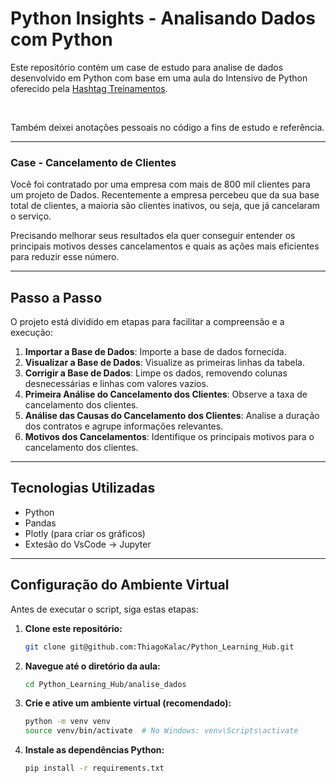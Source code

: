 # Python Insights - Analisando Dados com Python

Este repositório contém um case de estudo para analise de dados desenvolvido em Python com base em uma aula do Intensivo de Python oferecido pela [Hashtag Treinamentos](https://www.hashtagtreinamentos.com/). 

<br>

Também deixei anotações pessoais no código a fins de estudo e referência.

<hr>

### Case - Cancelamento de Clientes

Você foi contratado por uma empresa com mais de 800 mil clientes para um projeto de Dados. Recentemente a empresa percebeu que da sua base total de clientes, a maioria são clientes inativos, ou seja, que já cancelaram o serviço.

Precisando melhorar seus resultados ela quer conseguir entender os principais motivos desses cancelamentos e quais as ações mais eficientes para reduzir esse número.

<hr>

## Passo a Passo

O projeto está dividido em etapas para facilitar a compreensão e a execução:

1. **Importar a Base de Dados**: Importe a base de dados fornecida.
2. **Visualizar a Base de Dados**: Visualize as primeiras linhas da tabela.
3. **Corrigir a Base de Dados**: Limpe os dados, removendo colunas desnecessárias e linhas com valores vazios.
4. **Primeira Análise do Cancelamento dos Clientes**: Observe a taxa de cancelamento dos clientes.
5. **Análise das Causas do Cancelamento dos Clientes**: Analise a duração dos contratos e agrupe informações relevantes.
6. **Motivos dos Cancelamentos**: Identifique os principais motivos para o cancelamento dos clientes.

<hr>

## Tecnologias Utilizadas

- Python
- Pandas
- Plotly (para criar os gráficos)
- Extesão do VsCode -> Jupyter

<hr>

## Configuração do Ambiente Virtual

Antes de executar o script, siga estas etapas:

1. **Clone este repositório:**
   
   ```bash
   git clone git@github.com:ThiagoKalac/Python_Learning_Hub.git

2. **Navegue até o diretório da aula:**
     ```bash
     cd Python_Learning_Hub/analise_dados 
     ```
3. **Crie e ative um ambiente virtual (recomendado):**
     ```bash
     python -m venv venv 
     source venv/bin/activate  # No Windows: venv\Scripts\activate
     ```
4. **Instale as dependências Python:**
     ```bash
     pip install -r requirements.txt
     ```